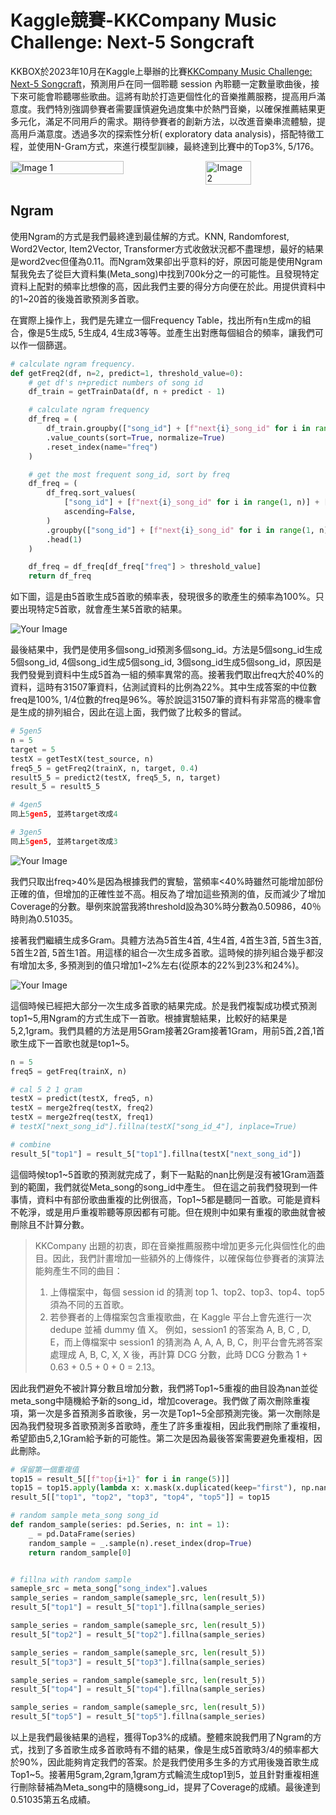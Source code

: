 # Kaggle競賽-KKCompany Music Challenge: Next-5 Songcraft
KKBOX於2023年10月在Kaggle上舉辦的比賽[KKCompany Music Challenge: Next-5 Songcraft](https://www.kaggle.com/competitions/datagame-2023)，預測用戶在同一個聆聽 session 內聆聽一定數量歌曲後，接下來可能會聆聽哪些歌曲。這將有助於打造更個性化的音樂推薦服務，提高用戶滿意度。我們特別強調參賽者需要謹慎避免過度集中於熱門音樂，以確保推薦結果更多元化，滿足不同用戶的需求。期待參賽者的創新方法，以改進音樂串流體驗，提高用戶滿意度。透過多次的探索性分析( exploratory data analysis)，搭配特徵工程，並使用N-Gram方式，來進行模型訓練，最終達到比賽中的Top3%, 5/176。

<div style="display: flex; justify-content: space-between;">
    <img src="./images/proov.png" alt="Image 1" width="60%">
    <img src="./images/proov1.png" alt="Image 2" width="38%">
</div>


## Ngram
使用Ngram的方式是我們最終達到最佳解的方式。KNN, Randomforest, Word2Vector, Item2Vector, Transformer方式收斂狀況都不盡理想，最好的結果是word2vec但僅為0.11。而Ngram效果卻出乎意料的好，原因可能是使用Ngram幫我免去了從巨大資料集(Meta_song)中找到700k分之一的可能性。且發現特定資料上配對的頻率比想像的高，因此我們主要的得分方向便在於此。用提供資料中的1~20首的後幾首歌預測多首歌。

在實際上操作上，我們是先建立一個Frequency Table，找出所有n生成m的組合，像是5生成5, 5生成4, 4生成3等等。並產生出對應每個組合的頻率，讓我們可以作一個篩選。
```python
# calculate ngram frequency.
def getFreq2(df, n=2, predict=1, threshold_value=0):
    # get df's n+predict numbers of song id
    df_train = getTrainData(df, n + predict - 1)

    # calculate ngram frequency
    df_freq = (
        df_train.groupby(["song_id"] + [f"next{i}_song_id" for i in range(1, n)])
        .value_counts(sort=True, normalize=True)
        .reset_index(name="freq")
    )

    # get the most frequent song_id, sort by freq
    df_freq = (
        df_freq.sort_values(
            ["song_id"] + [f"next{i}_song_id" for i in range(1, n)] + ["freq"],
            ascending=False,
        )
        .groupby(["song_id"] + [f"next{i}_song_id" for i in range(1, n)])
        .head(1)
    )

    df_freq = df_freq[df_freq["freq"] > threshold_value]
    return df_freq
```
如下圖，這是由5首歌生成5首歌的頻率表，發現很多的歌產生的頻率為100%。只要出現特定5首歌，就會產生某5首歌的結果。
<p align="left">
    <img src="./images/5gram_freqtable.png" alt="Your Image">
</p>


最後結果中，我們是使用多個song_id預測多個song_id。方法是5個song_id生成5個song_id, 4個song_id生成5個song_id, 3個song_id生成5個song_id，原因是我們發覺到資料中生成5首為一組的頻率異常的高。接著我們取出freq大於40%的資料，這時有31507筆資料，佔測試資料的比例為22%。其中生成答案的中位數freq是100%, 1/4位數的freq是96%。等於說這31507筆的資料有非常高的機率會是生成的排列組合，因此在這上面，我們做了比較多的嘗試。
```python
# 5gen5
n = 5
target = 5
testX = getTestX(test_source, n)
freq5_5 = getFreq2(trainX, n, target, 0.4)
result5_5 = predict2(testX, freq5_5, n, target)
result_5 = result5_5

# 4gen5
同上5gen5, 並將target改成4

# 3gen5
同上5gen5, 並將target改成3
```

<p align="left">
    <img src="./images/gen5_rate.png" alt="Your Image">
</p>

我們只取出freq>40%是因為根據我們的實驗，當頻率<40%時雖然可能增加部份正確的值，但增加的正確性並不高。相反為了增加這些預測的值，反而減少了增加Coverage的分數。舉例來說當我將threshold設為30%時分數為0.50986，40％時則為0.51035。

接著我們繼續生成多Gram。具體方法為5首生4首, 4生4首, 4首生3首, 5首生3首, 5首生2首, 5首生1首。用這樣的組合一次生成多首歌。這時候的排列組合幾乎都沒有增加太多, 多預測到的值只增加1~2%左右(從原本的22%到23%和24%)。

<p align="left">
    <img src="./images/genn_rate.png" alt="Your Image">
</p>

這個時候已經把大部分一次生成多首歌的結果完成。於是我們複製成功模式預測top1~5,用Ngram的方式生成下一首歌。根據實驗結果，比較好的結果是5,2,1gram。我們具體的方法是用5Gram接著2Gram接著1Gram，用前5首,2首,1首歌生成下一首歌也就是top1~5。
```python
n = 5
freq5 = getFreq(trainX, n)

# cal 5 2 1 gram
testX = predict(testX, freq5, n)
testX = merge2freq(testX, freq2)
testX = merge2freq(testX, freq1)
# testX["next_song_id"].fillna(testX["song_id_4"], inplace=True)

# combine
result_5["top1"] = result_5["top1"].fillna(testX["next_song_id"])
```

這個時候top1~5首歌的預測就完成了，剩下一點點的nan比例是沒有被1Gram涵蓋到的範圍，我們就從Meta_song的song_id中產生。
但在這之前我們發現到一件事情，資料中有部份歌曲重複的比例很高，Top1~5都是聽同一首歌。可能是資料不乾淨，或是用戶重複聆聽等原因都有可能。但在規則中如果有重複的歌曲就會被刪除且不計算分數。
> KKCompany 出題的初衷，即在音樂推薦服務中增加更多元化與個性化的曲目。因此，我們計畫增加一些額外的上傳條件，以確保每位參賽者的演算法能夠產生不同的曲目：
>1. 上傳檔案中，每個 session id 的猜測 top 1、top2、top3、top4、top5 須為不同的五首歌。
> 2. 若參賽者的上傳檔案包含重複歌曲，在 Kaggle 平台上會先進行一次 dedupe 並補 dummy 值 X。
例如，session1 的答案為 A, B, C , D, E，而上傳檔案中 session1 的猜測為 A, A, A, B, C，則平台會先將答案處理成 A, B, C, X, X 後，再計算 DCG 分數，此時 DCG 分數為 1 + 0.63 + 0.5 + 0 + 0 = 2.13。


因此我們避免不被計算分數且增加分數，我們將Top1~5重複的曲目設為nan並從meta_song中隨機給予新的song_id，增加coverage。我們做了兩次刪除重複項，第一次是多首預測多首歌後，另一次是Top1~5全部預測完後。第一次刪除是因為我們發現多首歌預測多首歌時，產生了許多重複相，因此我們刪除了重複相，希望節由5,2,1Gram給予新的可能性。第二次是因為最後答案需要避免重複相，因此刪除。
```python
# 保留第一個重複值
top15 = result_5[[f"top{i+1}" for i in range(5)]]
top15 = top15.apply(lambda x: x.mask(x.duplicated(keep="first"), np.nan), axis=1)
result_5[["top1", "top2", "top3", "top4", "top5"]] = top15

# random sample meta_song song_id
def random_sample(series: pd.Series, n: int = 1):
    _ = pd.DataFrame(series)
    random_sample = _.sample(n).reset_index(drop=True)
    return random_sample[0]


# fillna with random sample
sameple_src = meta_song["song_index"].values
sample_series = random_sample(sameple_src, len(result_5))
result_5["top1"] = result_5["top1"].fillna(sample_series)

sample_series = random_sample(sameple_src, len(result_5))
result_5["top2"] = result_5["top2"].fillna(sample_series)

sample_series = random_sample(sameple_src, len(result_5))
result_5["top3"] = result_5["top3"].fillna(sample_series)

sample_series = random_sample(sameple_src, len(result_5))
result_5["top4"] = result_5["top4"].fillna(sample_series)

sample_series = random_sample(sameple_src, len(result_5))
result_5["top5"] = result_5["top5"].fillna(sample_series)
```

以上是我們最後結果的過程，獲得Top3%的成績。整體來說我們用了Ngram的方式，找到了多首歌生成多首歌時有不錯的結果，像是生成5首歌時3/4的頻率都大於90%，因此能夠肯定我們的答案。於是我們使用多生多的方式用後幾首歌生成Top1~5。接著用5gram,2gram,1gram方式輪流生成top1到5，並且針對重複相進行刪除替補為Meta_song中的隨機song_id，提昇了Coverage的成績。最後達到0.51035第五名成績。


